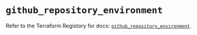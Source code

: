 # `github_repository_environment`

Refer to the Terraform Registory for docs: [`github_repository_environment`](https://registry.terraform.io/providers/integrations/github/5.25.1/docs/resources/repository_environment).
